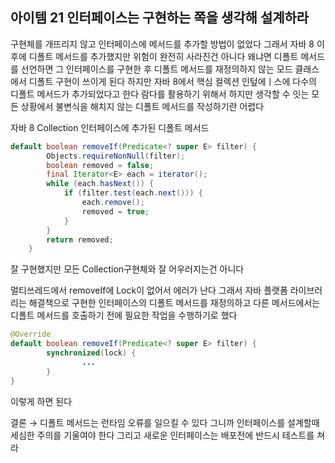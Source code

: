 ## 아이템 21 인터페이스는 구현하는 쪽을 생각해 설계하라

구현체를 개뜨리지 않고 인터페이스에 메서드를 추가할 방법이 없었다 그래서 자바 8 이후에 디폴트 메서드를 추가했지만 위험이 완전히 사라진건 아니다 왜냐면 디폴트 메서드를 선언하면 그 인터페이스를 구현한 후 디폴트 메서드를 재정의하지 않는 모드 클래스에서 디폴트 구현이 쓰이게 된다 하지만 자바 8에서 핵심 컬렉션 인텊에ㅣ스에 다수의 디폴트 메서드가 추가되었다고 한다 람다를 활용하기 위해서 하지만 생각할 수 잇는 모든 상황에서 불변식을 해치지 않는 디폴트 메서드를 작성하기란 어렵다

자바 8 Collection 인터페이스에 추가된 디폴트 메서드

```java
default boolean removeIf(Predicate<? super E> filter) {
        Objects.requireNonNull(filter);
        boolean removed = false;
        final Iterator<E> each = iterator();
        while (each.hasNext()) {
            if (filter.test(each.next())) {
                each.remove();
                removed = true;
            }
        }
        return removed;
    }
```

잘 구현했지만 모든 Collection구현체와 잘 어우러지는건 아니다

멀티쓰레드에서 removeIf에 Lock이 없어서 에러가 난다 그래서 자바 플랫폼 라이브러리는 해결책으로 구현한 인터페이스의 디폴트 메서드를 재정의하고 다른 메서드에서는 디폴트 메서드를 호출하기 전에 필요한 작업을 수행하기로 했다

```java
@Override
default boolean removeIf(Predicate<? super E> filter) {
		synchronized(lock) {
				...
		}
}
```

이렇게 하면 된다

결론 → 디폴트 메서드는 런타임 오류를 일으킬 수 있다 그니까 인터페이스를 설계할때 세심한 주의를 기울여야 한다 그리고 새로운 인터페이스는 배포전에 반드시 테스트를 쳐라